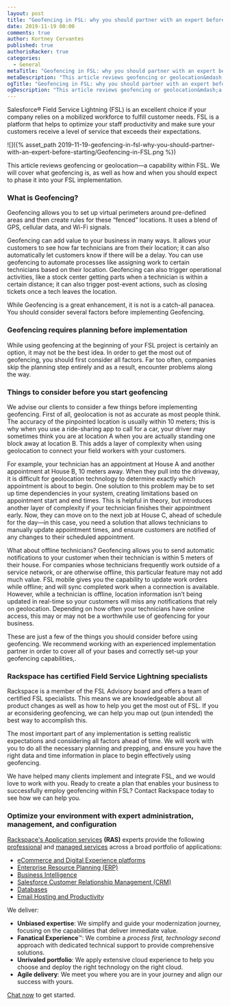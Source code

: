 ```yaml
---
layout: post
title: "Geofencing in FSL: why you should partner with an expert before starting"
date: 2019-11-19 00:00
comments: true
author: Kortney Cervantes
published: true
authorisRacker: true
categories:
  - General
metaTitle: "Geofencing in FSL: why you should partner with an expert before starting"
metaDescription: "This article reviews geofencing or geolocation&mdash;a capability within FSL. We will cover what geofencing is, as well as how and when you should expect to phase it into your FSL implementation."
ogTitle: "Geofencing in FSL: why you should partner with an expert before starting"
ogDescription: "This article reviews geofencing or geolocation&mdash;a capability within FSL. We will cover what geofencing is, as well as how and when you should expect to phase it into your FSL implementation."
---
```


Salesforce&reg; Field Service Lightning (FSL) is an excellent choice if your company relies on a mobilized workforce to fulfill customer needs. FSL is a platform that helps to optimize your staff productivity and make sure your customers receive a level of service that exceeds their expectations.

<!-- more -->

![]({% asset_path 2019-11-19-geofencing-in-fsl-why-you-should-partner-with-an-expert-before-starting/Geofencing-in-FSL.png %})

This article reviews geofencing or geolocation&mdash;a capability within FSL. We will cover what geofencing is, as well as how and when you should expect to phase it into your FSL implementation.

### What is Geofencing?

Geofencing allows you to set up virtual perimeters around pre-defined areas and then create rules for these “fenced” locations. It uses a blend of GPS, cellular data, and Wi-Fi signals. 

Geofencing can add value to your business in many ways. It allows your customers to see how far technicians are from their location; it can also automatically let customers know if there will be a delay. You can use geofencing to automate processes like assigning work to certain technicians based on their location. Geofencing can also trigger operational activities, like a stock center getting parts when a technician is within a certain distance; it can also trigger post-event actions, such as closing tickets once a tech leaves the location.

While Geofencing is a great enhancement, it is not is a catch-all panacea. You should consider several factors before implementing Geofencing. 

### Geofencing requires planning before implementation

While using geofencing at the beginning of your FSL project is certainly an option, it may not be the best idea. In order to get the most out of geofencing, you should first consider all factors. Far too often, companies skip the planning step entirely and as a result, encounter problems along the way.

### Things to consider before you start geofencing 

We advise our clients to consider a few things before implementing geofencing. First of all, geolocation is not as accurate as most people think. The accuracy of the pinpointed location is usually within 10 meters; this is why when you use a ride-sharing app to call for a car, your driver may sometimes think you are at location A when you are actually standing one block away at location B. This adds a layer of complexity when using geolocation to connect your field workers with your customers.

For example, your technician has an appointment at House A and another appointment at House B, 10 meters away. When they pull into the driveway, it is difficult for geolocation technology to determine exactly which appointment is about to begin. One solution to this problem may be to set up time dependencies in your system, creating limitations based on appointment start and end times. This is helpful in theory, but introduces another layer of complexity if your technician finishes their appointment early. Now, they can move on to the next job at House C, ahead of schedule for the day&mdash;in this case, you need a solution that allows technicians to manually update appointment times, and ensure customers are notified of any changes to their scheduled appointment. 

What about offline technicians? Geofencing allows you to send automatic notifications to your customer when their technician is within 5 meters of their house. For companies whose technicians frequently work outside of a service network, or are otherwise offline, this particular feature may not add much value. FSL mobile gives you the capability to update work orders while offline; and will sync completed work when a connection is available. However, while a technician is offline, location information isn’t being updated in real-time so your customers will miss any notifications that rely on geolocation. Depending on how often your technicians have online access, this may or may not be a worthwhile use of geofencing for your business.

These are just a few of the things you should consider before using geofencing. We recommend working with an experienced implementation partner in order to cover all of your bases and correctly set-up your geofencing capabilities,.

### Rackspace has certified Field Service Lightning specialists

Rackspace is a member of the FSL Advisory board and offers a team of certified FSL specialists. This means we are knowledgeable about all product changes as well as how to help you get the most out of FSL. If you ar econsidering geofencing, we can help you map out (pun intended) the best way to accomplish this.

The most important part of any implementation is setting realistic expectations and considering all factors ahead of time. We will work with you to do all the necessary planning and prepping, and ensure you have the right data and time information in place to begin effectively using geofencing.

We have helped many clients implement and integrate FSL, and we would love to work with you. Ready to create a plan that enables your business to successfully employ geofencing within FSL? Contact Rackspace today to see how we can help you. 

### Optimize your environment with expert administration, management, and configuration

[Rackspace's Application services](https://www.rackspace.com/application-management/managed-services)
**(RAS)** experts provide the following [professional](https://www.rackspace.com/application-management/professional-services)
and
[managed services](https://www.rackspace.com/application-management/managed-services) across
a broad portfolio of applications:

- [eCommerce and Digital Experience platforms](https://www.rackspace.com/ecommerce-digital-experience)
- [Enterprise Resource Planning (ERP)](https://www.rackspace.com/erp)
- [Business Intelligence](https://www.rackspace.com/business-intelligence)
- [Salesforce Customer Relationship Management (CRM)](https://www.rackspace.com/salesforce-managed-services)
- [Databases](https://www.rackspace.com/dba-services)
- [Email Hosting and Productivity](https://www.rackspace.com/email-hosting)

We deliver:

- **Unbiased expertise**: We simplify and guide your modernization journey,
focusing on the capabilities that deliver immediate value.
- **Fanatical Experience**&trade;: We combine a *process first, technology second*
approach with dedicated technical support to provide comprehensive solutions.
- **Unrivaled portfolio**: We apply extensive cloud experience to help you
choose and deploy the right technology on the right cloud.
- **Agile delivery**: We meet you where you are in your journey and align
our success with yours.

[Chat now](https://www.rackspace.com/#chat) to get started.

